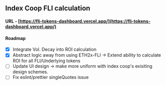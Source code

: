 ## Index Coop FLI calculation
#### URL - [https://fli-tokens-dashboard.vercel.app/](https://fli-tokens-dashboard.vercel.app/)

#### Roadmap
* [x] Integrate Vol. Decay into ROI calculation
* [x] Abstract logic away from using ETH2x-FLI -> Extend ability to calculate ROI for all FLI/Underlying tokens
* [ ] Update UI design -> make more uniform with index coop's exisiting design schemes.
* [ ] Fix eslint/prettier singleQuotes issue
